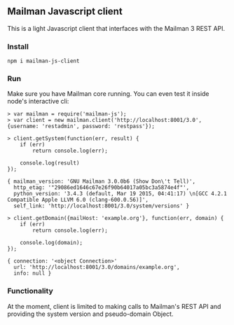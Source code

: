 ## Mailman Javascript client

This is a light Javascript client that interfaces with the Mailman 3 REST API.

### Install
    npm i mailman-js-client

### Run
Make sure you have Mailman core running. You can even test it inside node's interactive cli:

    > var mailman = require('mailman-js');
    > var client = new mailman.client('http://localhost:8001/3.0', {username: 'restadmin', password: 'restpass'});

    > client.getSystem(function(err, result) {
        if (err)
            return console.log(err);

        console.log(result)
    });

    { mailman_version: 'GNU Mailman 3.0.0b6 (Show Don\'t Tell)',
      http_etag: '"29086ed1646c67e26f90b64017a05bc3a5874e4f"',
      python_version: '3.4.3 (default, Mar 19 2015, 04:41:17) \n[GCC 4.2.1 Compatible Apple LLVM 6.0 (clang-600.0.56)]',
      self_link: 'http://localhost:8001/3.0/system/versions' }

    > client.getDomain({mailHost: 'example.org'}, function(err, domain) {
        if (err)
            return console.log(err);

        console.log(domain);
    });

    { connection: '<object Connection>'
      url: 'http://localhost:8001/3.0/domains/example.org',
      info: null }
    
### Functionality
At the moment, client is limited to making calls to Mailman's REST API and providing the system version and pseudo-domain Object.


